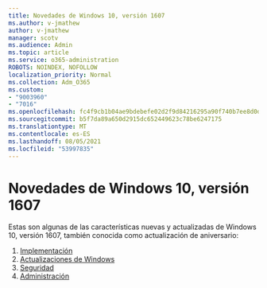 ```yaml
---
title: Novedades de Windows 10, versión 1607
ms.author: v-jmathew
author: v-jmathew
manager: scotv
ms.audience: Admin
ms.topic: article
ms.service: o365-administration
ROBOTS: NOINDEX, NOFOLLOW
localization_priority: Normal
ms.collection: Adm_O365
ms.custom:
- "9003960"
- "7016"
ms.openlocfilehash: fc4f9cb1b04ae9bdebefe02d2f9d84216295a90f740b7ee8d0d7e92e478f3357
ms.sourcegitcommit: b5f7da89a650d2915dc652449623c78be6247175
ms.translationtype: MT
ms.contentlocale: es-ES
ms.lasthandoff: 08/05/2021
ms.locfileid: "53997835"
---
```

# <a name="whats-new-in-windows-10-version-1607"></a>Novedades de Windows 10, versión 1607

Estas son algunas de las características nuevas y actualizadas de Windows 10, versión 1607, también conocida como actualización de aniversario:

1. [Implementación](https://go.microsoft.com/fwlink/?linkid=2114462)
2. [Actualizaciones de Windows](https://go.microsoft.com/fwlink/?linkid=2114463)
3. [Seguridad](https://go.microsoft.com/fwlink/?linkid=2114270)
4. [Administración](https://go.microsoft.com/fwlink/?linkid=2114271)
